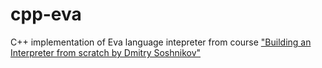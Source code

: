 # cpp-eva

C++ implementation of Eva language intepreter from course ["Building an Interpreter from scratch by Dmitry Soshnikov"](http://dmitrysoshnikov.com/courses/essentials-of-interpretation/)